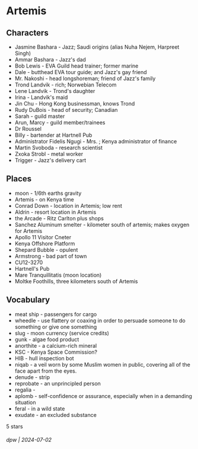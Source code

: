 # Artemis

## Characters

* Jasmine Bashara - Jazz; Saudi origins (alias Nuha Nejem, Harpreet Singh)
* Ammar Bashara - Jazz's dad
* Bob Lewis - EVA Guild head trainer; former marine
* Dale - butthead EVA tour guide; and Jazz's gay friend
* Mr. Nakoshi - head longshoreman; friend of Jazz's family
* Trond Landvik - rich; Norwebian Telecom
* Lene Landvik - Trond's daughter
* Irina - Landvik's maid
* Jin Chu - Hong Kong businessman, knows Trond
* Rudy DuBois - head of security; Canadian
* Sarah - guild master
* Arun, Marcy - guild member/trainees
* Dr Roussel
* Billy - bartender at Hartnell Pub
* Administrator Fidelis Ngugi - Mrs. ; Kenya administrator of finance
* Martin Svoboda - research scientist
* Zxoka Strobl - metal worker
* Trigger - Jazz's delivery cart

## Places

* moon - 1/6th earths gravity
* Artemis - on Kenya time
* Conrad Down - location in Artemis; low rent
* Aldrin - resort location in Artemis
* the Arcade - Ritz Carlton plus shops 
* Sanchez Aluminum smelter - kilometer south of artemis; makes oxygen for Artemis
* Apollo 11 Visitor Cneter
* Kenya Offshore Platform
* Shepard Bubble - opulent 
* Armstrong - bad part of town
* CU12-3270
* Hartnell's Pub
* Mare Tranquillitatis (moon location)
* Moltke Foothills, three kilometers south of Artemis

## Vocabulary

* meat ship - passengers for cargo
* wheedle - use flattery or coaxing in order to persuade someone to do something or give one something
* slug - moon currency (service credits)
* gunk - algae food product
* anorthite - a calcium-rich mineral
* KSC - Kenya Space Commission?
* HIB - hull inspection bot
* niqab - a veil worn by some Muslim women in public, covering all of the face apart from the eyes.
* denude - strip
* reprobate - an unprincipled person
* regalia - 
* aplomb - self-confidence or assurance, especially when in a demanding situation
* feral - in a wild state
* exudate - an excluded substance

5 stars

###### dpw | 2024-07-02
